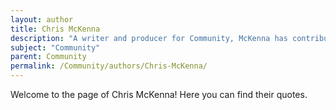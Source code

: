 ```yaml
---
layout: author
title: Chris McKenna
description: "A writer and producer for Community, McKenna has contributed to the show's narrative arc and themes, often speaking at panels about its legacy."
subject: "Community"
parent: Community
permalink: /Community/authors/Chris-McKenna/
---
```


Welcome to the page of Chris McKenna! Here you can find their quotes.
